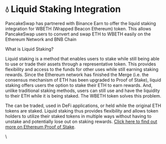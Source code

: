 # 💧 Liquid Staking Integration

PancakeSwap has partnered with Binance Earn to offer the liquid staking integration for WBETH (Wrapped Beacon Ethereum) token. This allows PancakeSwap users to convert and swap ETH to WBETH easily on the Ethereum Network and BNB Chain

What is Liquid Staking?

Liquid staking is a method that enables users to stake while still being able to use or trade their assets through a representative token. This provides flexibility and access to the funds for other uses while still earning staking rewards.  Since the Ethereum network has finished the Merge (i.e. the consensus mechanism of ETH has been upgraded to Proof of Stake), liquid staking offers users the option to stake their ETH to earn rewards. And, unlike traditional staking methods, users can still use and have the liquidity to their ETH while it is being staked. The WBETH token solves this problem.

The can be traded, used in DeFi applications, or held while the original ETH tokens are staked. Liquid staking thus provides flexibility and allows token holders to utilize their staked tokens in multiple ways without having to unstake and potentially lose out on staking rewards. [Click here to find out more on Ethereum Proof of Stake](https://academy.binance.com/en/articles/what-is-ethereum-2-0-and-why-does-it-matter).

\
